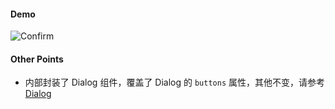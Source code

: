 
#### Demo

![Confirm](http://wx3.sinaimg.cn/mw690/4c8b519dly1fdulcvgrcvg20hs0ws7h6.gif)


#### Other Points

- 内部封装了 Dialog 组件，覆盖了 Dialog 的 `buttons` 属性，其他不变，请参考 [Dialog](https://github.com/dragonwong/rnx-ui/tree/master/Dialog)
